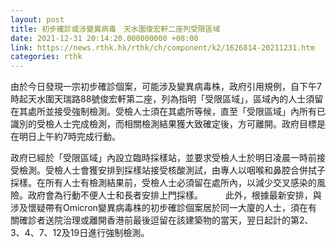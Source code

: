 ```yaml
---
layout: post
title: 初步確診或涉變異病毒　天水圍俊宏軒二座列受限區域
date: 2021-12-31 20:14:20.000000000 +08:00
link: https://news.rthk.hk/rthk/ch/component/k2/1626814-20211231.htm
categories: rthk
---
```


由於今日發現一宗初步確診個案，可能涉及變異病毒株，政府引用規例，自下午7時起天水圍天瑞路88號俊宏軒第二座，列為指明「受限區域」，區域內的人士須留在其處所並接受強制檢測。受檢人士須在其處所等候，直至「受限區域」內所有已識別的受檢人士完成檢測，而相關檢測結果獲大致確定後，方可離開。政府目標是在明日上午約7時完成行動。

政府已經於「受限區域」內設立臨時採樣站，並要求受檢人士於明日凌晨一時前接受檢測。受檢人士會獲安排到採樣站接受核酸測試，由專人以咽喉和鼻腔合併拭子採樣。在所有人士有檢測結果前，受檢人士必須留在處所內，以減少交叉感染的風險。政府會為行動不便人士和長者安排上門採樣。
　　 
此外，根據最新安排，與涉及懷疑帶有Omicron變異病毒株的初步確診個案居於同一大廈的人士，須在有關確診者送院治理或離開香港前最後逗留在該建築物的當天，翌日起計的第2、3、4、7、12及19日進行強制檢測。
　　

